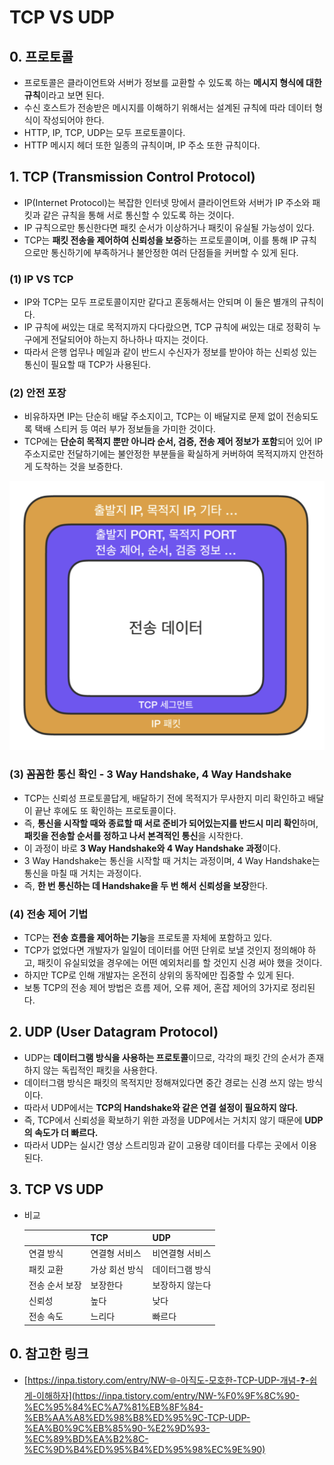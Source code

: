 # TCP VS UDP

## 0. 프로토콜

- 프로토콜은 클라이언트와 서버가 정보를 교환할 수 있도록 하는 **메시지 형식에 대한 규칙**이라고 보면 된다.
- 수신 호스트가 전송받은 메시지를 이해하기 위해서는 설계된 규칙에 따라 데이터 형식이 작성되어야 한다.
- HTTP, IP, TCP, UDP는 모두 프로토콜이다.
- HTTP 메시지 헤더 또한 일종의 규칙이며, IP 주소 또한 규칙이다.

## 1. TCP (Transmission Control Protocol)

- IP(Internet Protocol)는 복잡한 인터넷 망에서 클라이언트와 서버가 IP 주소와 패킷과 같은 규칙을 통해 서로 통신할 수 있도록 하는 것이다.
- IP 규칙으로만 통신한다면 패킷 순서가 이상하거나 패킷이 유실될 가능성이 있다.
- TCP는 **패킷 전송을 제어하여 신뢰성을 보증**하는 프로토콜이며, 이를 통해 IP 규칙으로만 통신하기에 부족하거나 불안정한 여러 단점들을 커버할 수 있게 된다.

### (1) IP VS TCP

- IP와 TCP는 모두 프로토콜이지만 같다고 혼동해서는 안되며 이 둘은 별개의 규칙이다.
- IP 규칙에 써있는 대로 목적지까지 다다랐으면, TCP 규칙에 써있는 대로 정확히 누구에게 전달되어야 하는지 하나하나 따지는 것이다.
- 따라서 은행 업무나 메일과 같이 반드시 수신자가 정보를 받아야 하는 신뢰성 있는 통신이 필요할 때 TCP가 사용된다.

### (2) 안전 포장

- 비유하자면 IP는 단순히 배달 주소지이고, TCP는 이 배달지로 문제 없이 전송되도록 택배 스티커 등 여러 부가 정보들을 가미한 것이다.
- TCP에는 **단순히 목적지 뿐만 아니라 순서, 검증, 전송 제어 정보가 포함**되어 있어 IP 주소지로만 전달하기에는 불안정한 부분들을 확실하게 커버하여 목적지까지 안전하게 도착하는 것을 보증한다.

![TCP의 안전 포장](./img/data-with-tcp.png)

### (3) 꼼꼼한 통신 확인 - 3 Way Handshake, 4 Way Handshake

- TCP는 신뢰성 프로토콜답게, 배달하기 전에 목적지가 무사한지 미리 확인하고 배달이 끝난 후에도 또 확인하는 프로토콜이다.
- 즉, **통신을 시작할 때와 종료할 때 서로 준비가 되어있는지를 반드시 미리 확인**하며, **패킷을 전송할 순서를 정하고 나서 본격적인 통신**을 시작한다.
- 이 과정이 바로 **3 Way Handshake와 4 Way Handshake 과정**이다.
- 3 Way Handshake는 통신을 시작할 때 거치는 과정이며, 4 Way Handshake는 통신을 마칠 때 거치는 과정이다.
- 즉, **한 번 통신하는 데 Handshake을 두 번 해서 신뢰성을 보장**한다.

### (4) 전송 제어 기법

- TCP는 **전송 흐름을 제어하는 기능**을 프로토콜 자체에 포함하고 있다.
- TCP가 없었다면 개발자가 일일이 데이터를 어떤 단위로 보낼 것인지 정의해야 하고, 패킷이 유실되었을 경우에는 어떤 예외처리를 할 것인지 신경 써야 했을 것이다.
- 하지만 TCP로 인해 개발자는 온전히 상위의 동작에만 집중할 수 있게 된다.
- 보통 TCP의 전송 제어 방법은 흐름 제어, 오류 제어, 혼잡 제어의 3가지로 정리된다.

## 2. UDP (User Datagram Protocol)

- UDP는 **데이터그램 방식을 사용하는 프로토콜**이므로, 각각의 패킷 간의 순서가 존재하지 않는 독립적인 패킷을 사용한다.
- 데이터그램 방식은 패킷의 목적지만 정해져있다면 중간 경로는 신경 쓰지 않는 방식이다.
- 따라서 UDP에서는 **TCP의 Handshake와 같은 연결 설정이 필요하지 않다.**
- 즉, TCP에서 신뢰성을 확보하기 위한 과정을 UDP에서는 거치지 않기 때문에 **UDP의 속도가 더 빠르다.**
- 따라서 UDP는 실시간 영상 스트리밍과 같이 고용량 데이터를 다루는 곳에서 이용된다.

## 3. TCP VS UDP

- 비교

    |  | TCP | UDP |
    | --- | --- | --- |
    | 연결 방식 | 연결형 서비스 | 비연결형 서비스 |
    | 패킷 교환 | 가상 회선 방식 | 데이터그램 방식 |
    | 전송 순서 보장 | 보장한다 | 보장하지 않는다 |
    | 신뢰성 | 높다 | 낮다 |
    | 전송 속도 | 느리다 | 빠르다 |

## 0. 참고한 링크

- [https://inpa.tistory.com/entry/NW-🌐-아직도-모호한-TCP-UDP-개념-❓-쉽게-이해하자](https://inpa.tistory.com/entry/NW-%F0%9F%8C%90-%EC%95%84%EC%A7%81%EB%8F%84-%EB%AA%A8%ED%98%B8%ED%95%9C-TCP-UDP-%EA%B0%9C%EB%85%90-%E2%9D%93-%EC%89%BD%EA%B2%8C-%EC%9D%B4%ED%95%B4%ED%95%98%EC%9E%90)
